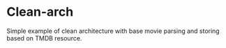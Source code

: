 # Clean-arch

Simple example of clean architecture with base movie parsing and storing based on TMDB resource.
